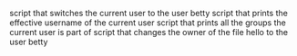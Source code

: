  script that switches the current user to the user betty
script that prints the effective username of the current user
script that prints all the groups the current user is part of
 script that changes the owner of the file hello to the user betty
